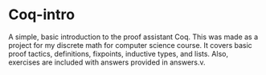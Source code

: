 # Coq-intro
A simple, basic introduction to the proof assistant Coq. This was made as a project for my discrete math for computer science course. 
It covers basic proof tactics, definitions, fixpoints, inductive types, and lists. Also, exercises are included with answers provided
in answers.v.
